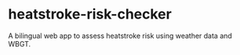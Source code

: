 # heatstroke-risk-checker
A bilingual web app to assess heatstroke risk using weather data and WBGT.
